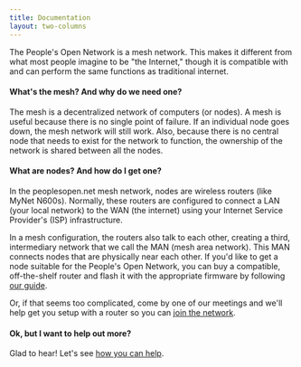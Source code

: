 ```yaml
---
title: Documentation
layout: two-columns
---
```


<p>
    The People's Open Network is a mesh network. This makes it different from what most people imagine to be "the Internet," though it is compatible with and can perform the same functions as traditional internet. 
</p>
<h4>What's the mesh? And why do we need one?</h4>
<p>
    The mesh is a decentralized network of computers (or nodes). A mesh is useful because there is no single point of failure.
    If an individual node goes down, the mesh network will still work. 
    Also, because there is no central node that needs to exist for the network to function, the ownership of the network is shared between all the nodes.
</p>
<h4>What are nodes? And how do I get one?</h4>
<p>
    In the peoplesopen.net mesh network, nodes are wireless routers (like MyNet N600s). 
        Normally, these routers are configured to connect a LAN (your local network) to the WAN (the internet) using your Internet Service Provider's (ISP) infrastructure.
</p>
<p>
    In a mesh configuration, the routers also talk to each other, creating a third, intermediary network that we call the MAN (mesh area network). 
        This MAN connects nodes that are physically near each other. If you'd like to get a node suitable for the People's Open Network, 
            you can buy a compatible, off-the-shelf router and flash it with the appropriate firmware by following <a href="https://sudoroom.org/wiki/Mesh/WalkThrough">our guide</a>. 
</p>
<p>
    Or, if that seems too complicated, come by one of our meetings and we'll help get you setup with a router so you can <a href="join-the-network.html">join the network</a>.
</p>
<h4>Ok, but I want to help out more?</h4>
Glad to hear! Let's see <a href="how-to-help.html">how you can help</a>. 
</p>